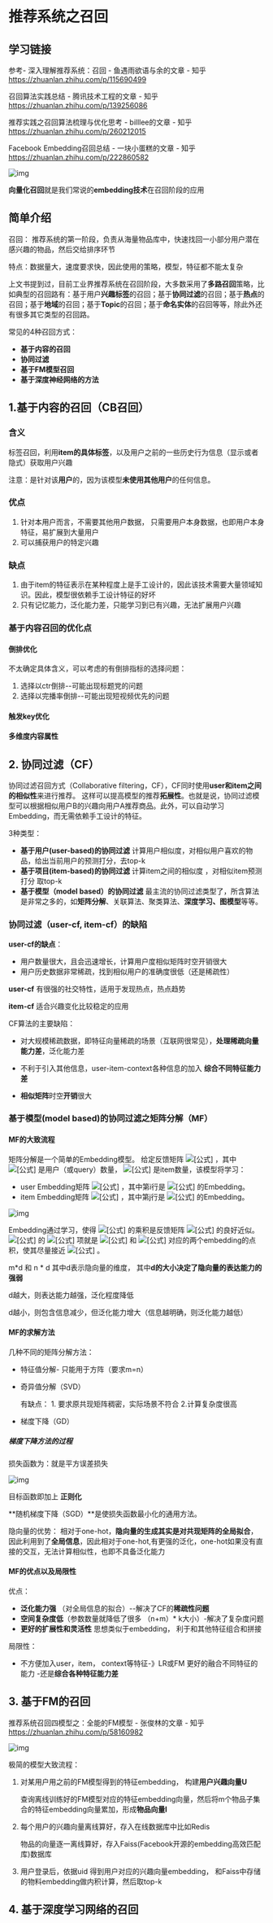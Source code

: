 # 推荐系统之召回

## 学习链接

参考- 深入理解推荐系统：召回 - 鱼遇雨欲语与余的文章 - 知乎 https://zhuanlan.zhihu.com/p/115690499

召回算法实践总结 - 腾讯技术工程的文章 - 知乎 https://zhuanlan.zhihu.com/p/139256086

推荐实践之召回算法梳理与优化思考 - billlee的文章 - 知乎 https://zhuanlan.zhihu.com/p/260212015

Facebook Embedding召回总结 - 一块小蛋糕的文章 - 知乎 https://zhuanlan.zhihu.com/p/222860582



![img](https://pic3.zhimg.com/v2-c9b2d0a3a7ab8bc6041e9387573af3d2_r.jpg)

**向量化召回**就是我们常说的**embedding技术**在召回阶段的应用





## 简单介绍

召回： 推荐系统的第一阶段，负责从海量物品库中，快速找回一小部分用户潜在感兴趣的物品，然后交给排序环节

特点：数据量大，速度要求快，因此使用的策略，模型，特征都不能太复杂



上文书提到过，目前工业界推荐系统在召回阶段，大多数采用了**多路召回**策略，比如典型的召回路有：基于用户**兴趣标签**的召回；基于**协同过滤**的召回；基于**热点**的召回；基于**地域**的召回；基于**Topic**的召回；基于**命名实体**的召回等等，除此外还有很多其它类型的召回路。



常见的4种召回方式：

- **基于内容的召回**
- **协同过滤**
- **基于FM模型召回**
- **基于深度神经网络的方法**



## 1.基于内容的召回（CB召回）

### 含义

标签召回，利用**item的具体标签**，以及用户之前的一些历史行为信息（显示或者隐式）获取用户兴趣

注意：是针对该**用户**的，因为该模型**未使用其他用户**的任何信息。



### 优点

1. 针对本用户而言，不需要其他用户数据， 只需要用户本身数据，也即用户本身特征，易扩展到大量用户
2. 可以捕获用户的特定兴趣



### 缺点

1. 由于item的特征表示在某种程度上是手工设计的，因此该技术需要大量领域知识。因此，模型很依赖手工设计特征的好坏
2. 只有记忆能力，泛化能力差，只能学习到已有兴趣，无法扩展用户兴趣



### 基于内容召回的优化点

#### 倒排优化

不太确定具体含义，可以考虑的有倒排指标的选择问题：

1. 选择以ctr倒排--可能出现标题党的问题
2. 选择以完播率倒排--可能出现短视频优先的问题

#### 触发key优化

#### 多维度内容属性



## 2. 协同过滤（CF）

协同过滤召回方式（Collaborative filtering，CF），CF同时使用**user和item之间的相似性**来进行推荐。 这样可以提高模型的推荐**拓展性**。也就是说，协同过滤模型可以根据相似用户B的兴趣向用户A推荐商品。此外，可以自动学习Embedding，而无需依赖手工设计的特征。

3种类型：

- **基于用户(user-based)的协同过滤** 计算用户相似度，对相似用户喜欢的物品，给出当前用户的预测打分，去top-k
- **基于项目(item-based)的协同过滤** 计算item之间的相似度 ，对相似item预测打分 取top-k
- **基于模型（model based）的协同过滤** 最主流的协同过滤类型了，所含算法是非常之多的，如**矩阵分解**、关联算法、聚类算法、**深度学习、图模型**等等。





### 协同过滤（user-cf, item-cf）的缺陷

**user-cf的缺点**：

- 用户数量很大，且会迅速增长，计算用户度相似矩阵时空开销很大
- 用户历史数据非常稀疏，找到相似用户的准确度很低（还是稀疏性）



**user-cf** 有很强的社交特性，适用于发现热点，热点趋势

**item-cf** 适合兴趣变化比较稳定的应用



CF算法的主要缺陷：

- 对大规模稀疏数据，即特征向量稀疏的场景（互联网很常见），**处理稀疏向量能力差**，泛化能力差

- 不利于引入其他信息，user-item-context各种信息的加入 **综合不同特征能力差**
- **相似矩阵**时空**开销**很大



### 基于模型(model based)的协同过滤之矩阵分解（MF）

#### MF的大致流程

矩阵分解是一个简单的Embedding模型。 给定反馈矩阵 ![[公式]](https://www.zhihu.com/equation?tex=A%5Cin+R%5E%7Bm+%5Ctimes+n%7D) ，其中 ![[公式]](https://www.zhihu.com/equation?tex=m) 是用户（或query）数量， ![[公式]](https://www.zhihu.com/equation?tex=n) 是item数量，该模型将学习：

- user Embedding矩阵 ![[公式]](https://www.zhihu.com/equation?tex=U%5Cin%5Cmathbb%7BR%7D%5E%7Bm+%5Ctimes+d%7D) ，其中第i行是 ![[公式]](https://www.zhihu.com/equation?tex=user_i) 的Embedding。
- item Embedding矩阵 ![[公式]](https://www.zhihu.com/equation?tex=V%5Cin%5Cmathbb%7BR%7D%5E%7Bn+%5Ctimes+d%7D) ，其中第j行是 ![[公式]](https://www.zhihu.com/equation?tex=item_j) 的Embedding。

![img](https://pic2.zhimg.com/80/v2-b5a4a1594f2e715728c04586ba03f297_720w.jpg)

Embedding通过学习，使得 ![[公式]](https://www.zhihu.com/equation?tex=UV%5ET) 的乘积是反馈矩阵 ![[公式]](https://www.zhihu.com/equation?tex=A) 的良好近似。 ![[公式]](https://www.zhihu.com/equation?tex=UV%5ET) 的 ![[公式]](https://www.zhihu.com/equation?tex=%EF%BC%88i%2Cj%EF%BC%89) 项就是 ![[公式]](https://www.zhihu.com/equation?tex=user_i) 和 ![[公式]](https://www.zhihu.com/equation?tex=item_j) 对应的两个embedding的点积，使其尽量接近 ![[公式]](https://www.zhihu.com/equation?tex=A_%7Bi%2Cj%7D) 。



m*d  和 n * d 其中d表示隐向量的维度， 其中**d的大小决定了隐向量的表达能力的强弱**

d越大，则表达能力越强，泛化程度降低

d越小，则包含信息减少，但泛化能力增大（信息越明确，则泛化能力越低）



#### MF的求解方法

几种不同的矩阵分解方法：

- 特征值分解- 只能用于方阵（要求m=n）

- 奇异值分解（SVD） 

  有缺点： 1. 要求原共现矩阵稠密，实际场景不符合 2.计算复杂度很高

- 梯度下降（GD）



##### 梯度下降方法的过程

损失函数为：就是平方误差损失

![img](https://pic3.zhimg.com/80/v2-7d5912763275f3252f9871ffc9b2f58c_720w.jpg)

目标函数即加上 **正则化**

**随机梯度下降（SGD）**是使损失函数最小化的通用方法。



隐向量的优势： 相对于one-hot，**隐向量的生成其实是对共现矩阵的全局拟合**， 因此利用到了**全局信息**，因此相对于one-hot,有更强的泛化，one-hot如果没有直接的交互，无法计算相似性，也即不具备泛化能力



#### **MF的优点以及局限性**

优点：

- **泛化能力强** （对全局信息的拟合）--解决了CF的**稀疏性问题**
- **空间复杂度低**（参数数量就降低了很多 （n+m）* k大小）-解决了复杂度问题
- **更好的扩展性和灵活性** 思想类似于embedding， 利于和其他特征组合和拼接 

局限性：

- 不方便加入user，item， context等特征-》LR或FM 更好的融合不同特征的能力		-还是**综合各种特征能力差**



## 3. 基于FM的召回

推荐系统召回四模型之：全能的FM模型 - 张俊林的文章 - 知乎 https://zhuanlan.zhihu.com/p/58160982

![img](https://pic4.zhimg.com/80/v2-f7faa46fc88d36677a6311f64ce98beb_720w.jpg)

极简的模型大致流程：

1. 对某用户用之前的FM模型得到的特征embedding， 构建**用户兴趣向量U**

   查询离线训练好的FM模型对应的特征embedding向量，然后将m个物品子集合的特征embedding向量累加，形成**物品向量I**

2. 每个用户的兴趣向量离线算好，存入在线数据库中比如Redis

   物品的向量逐一离线算好，存入Faiss(Facebook开源的embedding高效匹配库)数据库

3. 用户登录后，依据uid 得到用户对应的兴趣向量embedding， 和Faiss中存储的物料embedding做内积计算，然后取top-k



## 4. 基于深度学习网络的召回

























